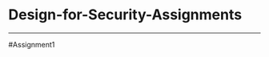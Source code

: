 # Design-for-Security-Assignments
---------------------------------------------------
#Assignment1

